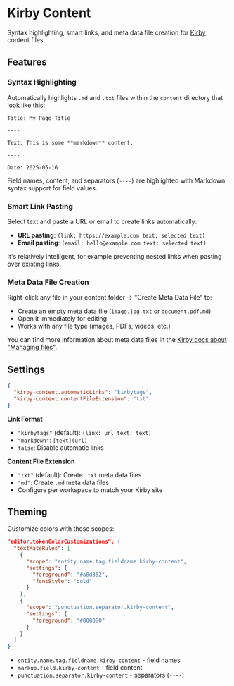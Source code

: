 # Kirby Content

Syntax highlighting, smart links, and meta data file creation for [Kirby](https://getkirby.com/) content files.

## Features

### Syntax Highlighting

Automatically highlights `.md` and `.txt` files within the `content` directory that look like this:

```
Title: My Page Title

----

Text: This is some **markdown** content.

----

Date: 2025-05-16
```

Field names, content, and separators (`----`) are highlighted with Markdown syntax support for field values.

### Smart Link Pasting

Select text and paste a URL or email to create links automatically:

- **URL pasting**: `(link: https://example.com text: selected text)`
- **Email pasting**: `(email: hello@example.com text: selected text)`

It's relatively intelligent, for example preventing nested links when pasting over existing links.

### Meta Data File Creation

Right-click any file in your content folder → "Create Meta Data File" to:

- Create an empty meta data file (`image.jpg.txt` or `document.pdf.md`)
- Open it immediately for editing
- Works with any file type (images, PDFs, videos, etc.)

You can find more information about meta data files in the [Kirby docs about "Managing files"](https://getkirby.com/docs/guide/files#adding-meta-data-to-your-files).

## Settings

```json
{
  "kirby-content.automaticLinks": "kirbytags",
  "kirby-content.contentFileExtension": "txt"
}
```

**Link Format**

- `"kirbytags"` (default): `(link: url text: text)`
- `"markdown"`: `[text](url)`
- `false`: Disable automatic links

**Content File Extension**

- `"txt"` (default): Create `.txt` meta data files
- `"md"`: Create `.md` meta data files
- Configure per workspace to match your Kirby site

## Theming

Customize colors with these scopes:

```json
"editor.tokenColorCustomizations": {
  "textMateRules": [
    {
      "scope": "entity.name.tag.fieldname.kirby-content",
      "settings": {
        "foreground": "#a8d352",
        "fontStyle": "bold"
      }
    },
    {
      "scope": "punctuation.separator.kirby-content",
      "settings": {
        "foreground": "#808080"
      }
    }
  ]
}
```

- `entity.name.tag.fieldname.kirby-content` - field names
- `markup.field.kirby-content` - field content
- `punctuation.separator.kirby-content` - separators (`----`)
